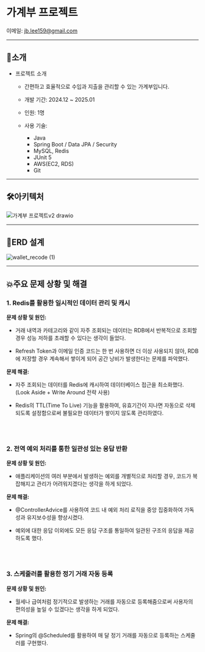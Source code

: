 # 가계부 프로젝트

이메일: jb.lee159@gmail.com

---
## 📙소개
- 프로젝트 소개
  - 간편하고 효율적으로 수입과 지출을 관리할 수 있는 가계부입니다.
 
  - 개발 기간: 2024.12 ~ 2025.01
 
  - 인원: 1명
 
  - 사용 기술:
    - Java
    - Spring Boot / Data JPA / Security
    - MySQL, Redis
    - JUnit 5
    - AWS(EC2, RDS)
    - Git
   
---
## 🛠아키텍처

![가계부 프로젝트v2 drawio](https://github.com/user-attachments/assets/8eedf546-fcd2-4102-80d7-e50d8acf26b7)

---
## 🔧ERD 설계

![wallet_recode (1)](https://github.com/user-attachments/assets/401092b7-ac20-405c-9fb1-310c1c9f231b)

---
## 💥주요 문제 상황 및 해결

### 1. Redis를 활용한 일시적인 데이터 관리 및 캐시

**문제 상황 및 원인:**

- 거래 내역과 카테고리와 같이 자주 조회되는 데이터는 RDB에서 반복적으로 조회할 경우 성능 저하를 초래할 수 있다는 생각이 들었다.

- Refresh Token과 이메일 인증 코드는 한 번 사용하면 더 이상 사용되지 않아, RDB에 저장할 경우 계속해서 쌓이게 되어 공간 낭비가 발생한다는 문제를 파악했다.


**문제 해결:**

- 자주 조회되는 데이터를 Redis에 캐시하여 데이터베이스 접근을 최소화했다. (Look Aside + Write Around 전략 사용)

- Redis의 TTL(Time To Live) 기능을 활용하여, 유효기간이 지나면 자동으로 삭제되도록 설정함으로써 불필요한 데이터가 쌓이지 않도록 관리하였다.

<br><br>

### 2. 전역 예외 처리를 통한 일관성 있는 응답 반환

**문제 상황 및 원인:**

- 애플리케이션의 여러 부분에서 발생하는 예외를 개별적으로 처리할 경우, 코드가 복잡해지고 관리가 어려워지겠다는 생각을 하게 되었다.


**문제 해결:**

- @ControllerAdvice를 사용하여 코드 내 예외 처리 로직을 중앙 집중화하여 가독성과 유지보수성을 향상시켰다.
  
- 예외에 대한 응답 이외에도 모든 응답 구조를 통일하여 일관된 구조의 응답을 제공하도록 했다.

<br><br>

### 3. 스케줄러를 활용한 정기 거래 자동 등록

**문제 상황 및 원인:**

- 월세나 급여처럼 정기적으로 발생하는 거래를 자동으로 등록해줌으로써 사용자의 편의성을 높일 수 있겠다는 생각을 하게 되었다.

**문제 해결:**

- Spring의 @Scheduled를 활용하여 매 달 정기 거래를 자동으로 등록하는 스케줄러를 구현했다. 






















